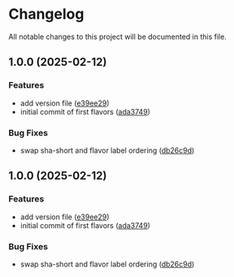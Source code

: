 # Changelog

All notable changes to this project will be documented in this file.

## 1.0.0 (2025-02-12)


### Features

* add version file ([e39ee29](https://github.com/xaemiphor/openwrt_fw/commit/e39ee29979e2c53fc81f2086eb43b8726847ff41))
* initial commit of first flavors ([ada3749](https://github.com/xaemiphor/openwrt_fw/commit/ada37492f6653cbb6b01b18219f70eeccb3f62ef))


### Bug Fixes

* swap sha-short and flavor label ordering ([db26c9d](https://github.com/xaemiphor/openwrt_fw/commit/db26c9d02e264eac0347459a270148423d4a7481))

## 1.0.0 (2025-02-12)


### Features

* add version file ([e39ee29](https://github.com/xaemiphor/openwrt_fw/commit/e39ee29979e2c53fc81f2086eb43b8726847ff41))
* initial commit of first flavors ([ada3749](https://github.com/xaemiphor/openwrt_fw/commit/ada37492f6653cbb6b01b18219f70eeccb3f62ef))


### Bug Fixes

* swap sha-short and flavor label ordering ([db26c9d](https://github.com/xaemiphor/openwrt_fw/commit/db26c9d02e264eac0347459a270148423d4a7481))
